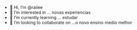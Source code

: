- 👋 Hi, I’m @raiiee
- 👀 I’m interested in ... novas experiencias
- 🌱 I’m currently learning ... estudar 
- 💞️ I’m looking to collaborate on ...o novo ensino medio melhor
<!---
raiiee/raiiee is a ✨ special ✨ repository because its `README.md` (this file) appears on your GitHub profile.
You can click the Preview link to take a look at your changes.
--->
